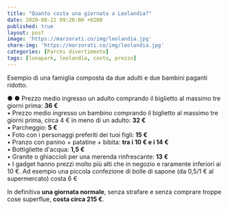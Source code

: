 ```yaml
---
title: "Quanto costa una giornata a Leolandia?"
date: 2020-08-22 09:20:00 +0200
published: true
layout: post
image: 'https://marzorati.co/img/leolandia.jpg'
share-img: 'https://marzorati.co/img/leolandia.jpg'
categories: [Parchi divertimento]
tags: [lunapark, leolandia, costo, prezzo]
---
```

Esempio di una famiglia composta da due adulti e due bambini paganti ridotto.   

&#9679;	&#x25CF; Prezzo medio ingresso un adulto comprando il biglietto al massimo tre giorni prima: **36 €**   
• Prezzo medio ingresso un bambino comprando il biglietto al massimo tre giorni prima, circa 4 € in meno di un adulto: **32 €**   
• Parcheggio: **5 €**   
• Foto con i personaggi preferiti dei tuoi figli: **15 €**   
• Pranzo con panino + patatine + bibita: **tra i 10 € e i 14 €**   
• Bottigliette d'acqua: **1,5 €**   
• Granite o ghiaccioli per una merenda rinfrescante: **13 €**   
• I gadget hanno prezzi molto più alti che in negozio e raramente inferiori ai 10 €. Ad esempio una piccola confezione di bolle di sapone (da 0,5/1 € al supermercato) costa 6 €   
 
In definitiva **una giornata normale**, senza strafare e senza comprare troppe cose superflue, **costa circa 215 €**.